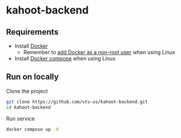 # kahoot-backend

## Requirements

- Install [Docker](https://docs.docker.com/engine/install/)
  - Remember to [add Docker as a non-root user](https://docs.docker.com/engine/install/linux-postinstall/#manage-docker-as-a-non-root-user) when using Linux
- Install [Docker compose](https://docs.docker.com/compose/install/linux/) when using Linux

## Run on locally

Clone the project

```bash
git clone https://github.com/vtv-us/kahoot-backend.git
cd kahoot-backend
```

Run service

```bash
docker compose up -d
```
